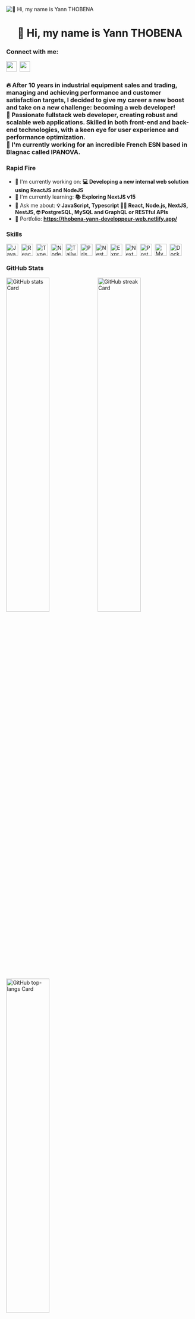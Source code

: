 ![👋 Hi, my name is Yann THOBENA](https://miro.medium.com/v2/resize:fit:1358/0*FGD6BUzzZs1VJLuY.gif)

<div id="toc">
  <ul align="center" style="list-style: none">
    <summary>
      <h1>
        👋 Hi, my name is Yann THOBENA
      </h1>
    </summary>
  </ul>
</div>

**<h3 align="left">Connect with me:</h3>** 
<p align="left"><a href="https://github.com/thobenayann" target="_blank"><img src="https://img.shields.io/badge/GitHub-100000?style=for-the-badge&logo=github&logoColor=white" height="28" style="margin-right: 4px"></a> <a href="https://www.linkedin.com/in/yannthobena" target="_blank"><img src="https://img.shields.io/badge/LinkedIn-0077B5?style=for-the-badge&logo=linkedin&logoColor=white" height="28" style="margin-right: 4px"></a></p>

 **<h3 align="left">🔥 After 10 years in industrial equipment sales and trading, managing and achieving performance and customer satisfaction targets, I decided to give my career a new boost and take on a new challenge: becoming a web developer!
</br>
🚀 Passionate fullstack web developer, creating robust and scalable web applications. Skilled in both front-end and back-end technologies, with a keen eye for user experience and performance optimization.
</br>
💼 I'm currently working for an incredible French ESN based in Blagnac called IPANOVA.</h3>**

**<h3 align="left">Rapid Fire</h3>**

- 💼 I'm currently working on: **💻 Developing a new internal web solution using ReactJS and NodeJS**
- 🌱 I'm currently learning: **📚 Exploring NextJS v15**
- 💬 Ask me about: **💡 JavaScript, Typescript 👨‍💻 React, Node.js, NextJS, NestJS, 🤓  PostgreSQL, MySQL and GraphQL or RESTful APIs**
- 📂 Portfolio: **<a href="https://thobena-yann-developpeur-web.netlify.app/" target="_blank">https://thobena-yann-developpeur-web.netlify.app/</a>**

 **<h3 align="left">Skills</h3>**

<div style="display: flex; flex-wrap: wrap; gap: 4px; justify-content: left;">
<img src="https://img.shields.io/badge/JavaScript-F7DF1C?logo=javascript&logoColor=white" height="32" alt="JavaScript" style="margin-right: 4px"> <img src="https://img.shields.io/badge/React-20232A?logo=react&logoColor=61DAFB" height="32" alt="React" style="margin-right: 4px"> <img src="https://img.shields.io/badge/TypeScript-3178C6?logo=typescript&logoColor=white" height="32" alt="TypeScript" style="margin-right: 4px"> <img src="https://img.shields.io/badge/Node.js-8CC84B?logo=node.js&logoColor=white" height="32" alt="Node.js" style="margin-right: 4px"> <img src="https://img.shields.io/badge/Tailwind_CSS-38B2AC?logo=tailwind-css&logoColor=white" height="32" alt="Tailwind CSS" style="margin-right: 4px"> <img src="https://img.shields.io/badge/Prisma-2D3748?logo=prisma&logoColor=white" height="32" alt="Prisma" style="margin-right: 4px"> <img src="https://img.shields.io/badge/nestjs-E0234E?style=for-the-badge&logo=nestjs&logoColor=white" height="32" alt="NestJS" style="margin-right: 4px"> <img src="https://img.shields.io/badge/Express-000000?logo=express&logoColor=white" height="32" alt="Express" style="margin-right: 4px"> <img src="https://img.shields.io/badge/next.js-000000?style=for-the-badge&logo=nextdotjs&logoColor=white" height="32" alt="NextJS" style="margin-right: 4px"> <img src="https://img.shields.io/badge/PostgreSQL-316192?logo=postgresql&logoColor=white" height="32" alt="PostgreSQL" style="margin-right: 4px"> <img src="https://img.shields.io/badge/MySQL-4479A1?logo=mysql&logoColor=white" height="32" alt="MySQL" style="margin-right: 4px"> <img src="https://img.shields.io/badge/Docker-2496ED?logo=docker&logoColor=white&style=for-the-badge" height="32" alt="Docker" style="margin-right: 4px"></div>

 **<h3 align="left">GitHub Stats</h3>**

<p align="left">
  <img width="48%" src="https://github-readme-stats.vercel.app/api?username=thobenayann&theme=react&hide_title=false&hide_rank=false&show_icons=false&include_all_commits=false&count_private=true&line_height=23" alt="GitHub stats Card" />
  <img width="48%" src="https://streak-stats.demolab.com/?user=thobenayann&theme=react&hide_border=false&date_format=M+j%5B%2C+Y%5D&mode=daily&hide_total_contributions=false&hide_current_streak=false&hide_longest_streak=false&card_height=200" alt="GitHub streak Card" />
</p>

<p align="left">
  <img width="48%" src="https://github-readme-stats.vercel.app/api/top-langs?username=thobenayann&theme=react&hide_title=false&layout=compact&langs_count=6&hide_progress=false&card_width=400" alt="GitHub top-langs Card" />
</p>


